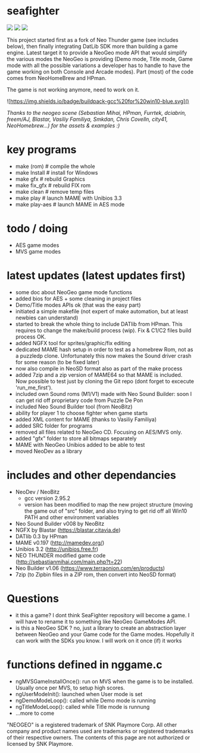 # seafighter
![](https://img.shields.io/badge/devkit%20platform-windows-ff69b4.svg)
![](https://img.shields.io/badge/game%20platform-MAME-blue.svg)
![](https://img.shields.io/badge/game%20platform-NeoSD%20(real%20MVS%20or%20AES)-blue.svg)

This project started first as a fork of Neo Thunder game (see includes below), then finally integrating DatLib SDK more than building a game engine.
Latest target it to provide a NeoGeo mode API that would simplify the various modes the NeoGeo is providing (Demo mode, Title mode, Game mode with all the possible variations a developer has to handle to have the game working on both Console and Arcade modes). Part (most) of the code comes from NeoHomeBrew and HPman.

The game is not working anymore, need to work on it.

![https://img.shields.io/badge/buildpack-gcc%20for%20win10-blue.svg]()

*Thanks to the neogeo scene (Sebastian Mihai, HPman, Furrtek, dciabrin, freem/AJ, Blastar, Vasiliy Familiya, Smkdan, Chris Covelln, city41, NeoHomebrew...) for the assets & examples :)*

# key programs
- make (rom)				# compile the whole
- make Install			# install for Windows
- make gfx					# rebuild Graphics
- make fix_gfx			# rebuild FIX rom
- make clean				# remove temp files
- make play         # launch MAME with Unibios 3.3
- make play-aes     # launch MAME in AES mode

# todo / doing
- AES game modes
- MVS game modes

# latest updates (latest updates first)
- some doc about NeoGeo game mode functions
- added bios for AES + some cleaning in project files
- Demo/Title modes APIs ok (that was the easy part)
- initiated a simple makefile (not expert of make automation, but at least newbies can understand)
- started to break the whole thing to include DATlib from HPman. This requires to change the make/build process (wip). Fix & C1/C2 files build process OK.
- added NGFX tool for sprites/graphic/fix editing
- dedicated MAME hash setup in order to test as a homebrew Rom, not as a puzzledp clone. Unfortunately this now makes the Sound driver crash for some reason (to be fixed later)
- now also compile in NeoSD format also as part of the make process
- added 7zip and a zip version of MAME64 so that MAME is included. Now possible to test just by cloning the Git repo (dont forget to excecute 'run_me_first').
- included own Sound roms (M1/V1) made with Neo Sound Builder: soon I can get rid off proprietary code from Puzzle De Pon
- included Neo Sound Builder tool (from NeoBitz)
- ability for player 1 to choose fighter when game starts
- added XML content for MAME (thanks to Vasiliy Familiya)
- added SRC folder for programs
- removed all files related to NeoGeo CD. Focusing on AES/MVS only.
- added "gfx" folder to store all bitmaps separately
- MAME with NeoGeo Unibios added to be able to test
- moved NeoDev as a library


# includes and other dependancies
- NeoDev / NeoBitz
  - gcc version 2.95.2
  - version has been modified to map the new project structure (moving the game out of "src" folder, and also trying to get rid off all Win10 PATH and other environment variables
- Neo Sound Builder v008 by NeoBitz
- NGFX by Blastar (https://blastar.citavia.de)
- DATlib 0.3 by HPman
- MAME v0.197 (http://mamedev.org/)
- Unibios 3.2 (http://unibios.free.fr)
- NEO THUNDER modified game code (http://sebastianmihai.com/main.php?t=22)
- Neo Builder v1.06 (https://www.terraonion.com/en/products)
- 7zip (to Zipbin files in a ZIP rom, then convert into NeoSD format)

# Questions
- it this a game? I dont think SeaFighter repository will become a game. I will have to rename it to something like NeoGeo GameModes API.
- is this a NeoGeo SDK ? no, just a library to create an abstraction layer between NeoGeo and your Game code for the Game modes. Hopefully it can work with the SDKs you know. I will work on it once (if) it works

# functions defined in nggame.c
- ngMVSGameInstallOnce(): run on MVS when the game is to be installed. Usually once per MVS, to setup high scores.
- ngUserModeInit(): launched when User mode is set
- ngDemoModeLoop(): called while Demo mode is running
- ngTitleModeLoop(): called while Title mode is runnung
- ...more to come


"NEOGEO" is a registered trademark of SNK Playmore Corp. All other company and product names used are trademarks or registered trademarks of their respective owners.
The contents of this page are not authorized or licensed by SNK Playmore.
